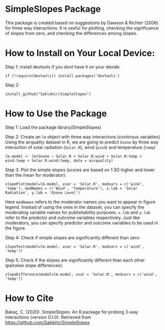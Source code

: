 # SimpleSlopes Package
This package is created based on suggestions by Dawson & Richter (2006) for three way interactions. 
It is useful for plotting, checking the significance of slopes from zero, and checking the differences among slopes. 

# How to Install on Your Local Device:
Step 1: install devtools if you dont have it on your devide

`if (!require(devtools)) install.packages('devtools')`

Step 2: 

`install_github("Saklehir/SimpleSlopes")`

# How to Use the Package
Step 1: Load the package
library(SimpleSlopes)

Step 2: Create an `lm` object with three way interactions (continous variables)
Using the airquality dataset in R, we are going to predict `Ozone` by three way interaction of solar radiation (`Solar.R`), wind (`wind`) and temperature (`temp`)

`lm.model <- lm(Ozone ~ Solar.R + Solar.R:wind + Solar.R:temp + wind:temp + Solar.R:wind:temp, data = airquality)`

Step 3: Plot the simple slopes (scores are based on 1 SD higher and lower than the mean for moderator):

`slopePlot(model=lm.model, xvar = 'Solar.R', modvars = c('wind', 'temp'), modNames = c('Wind', 'Temperature'), x.lab = 'Solar Radiation', y.lab = 'Ozone Level')`

Here `modNames` refers to the moderator names you want to appear in figure legend. Instead of using the ones in the dataset, you can specify the moderating variable names for publishability purposes. `x.lab` and `y.lab` refer to the predictor and outcome variables respectively. Just like moderators, you can specify predictor and outcome variables to be used in the figure.
 
Step 4: Check if simple slopes are significantly different than zero:

`slopeTest(model=lm.model, xvar = 'Solar.R', modvars = c('wind', 'temp'))`

Step 5: Check if the slopes are significantly different than each other (pairwise slope differences):

`slopeDifference(model=lm.model, xvar = 'Solar.R', modvars = c('wind', 'temp'))`

# How to Cite
Bakaç, C. (2020). SimpleSlopes: An R package for probing 3-way interactions (version 0.1.0). Retrieved from https://github.com/Saklehir/SimpleSlopes
